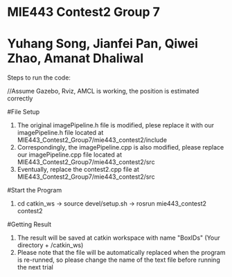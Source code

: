 # MIE443 Contest2 Group 7
# Yuhang Song, Jianfei Pan, Qiwei Zhao, Amanat Dhaliwal
Steps to run the code: 

//Assume Gazebo, Rviz, AMCL is working, the position is estimated correctly

#File Setup
1. The original imagePipeline.h file is modified, plese replace it with our imagePipeline.h file located at MIE443_Contest2_Group7/mie443_contest2/include
2. Correspondingly, the imagePipeline.cpp is also modified, please replace our imagePipeline.cpp file located at MIE443_Contest2_Group7/mie443_contest2/src
3. Eventually, replace the contest2.cpp file at MIE443_Contest2_Group7/mie443_contest2/src

#Start the Program
1. cd catkin_ws -> source devel/setup.sh -> rosrun mie443_contest2 contest2

#Getting Result
1. The result will be saved at catkin workspace with name "BoxIDs" (Your directory + /catkin_ws)
2. Please note that the file will be automatically replaced when the program is re-runned, so please change the name of the text file before running the next trial




